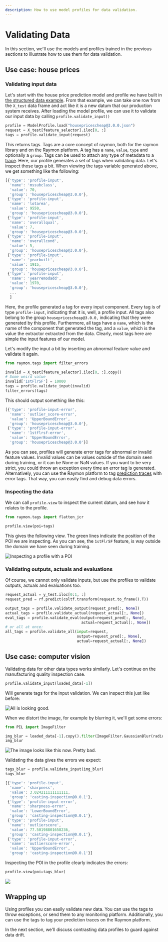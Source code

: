 ```yaml
---
description: How to use model profiles for data validation.
---
```


# Validating Data

In this section, we'll use the models and profiles trained in the previous sections to illustrate how to use them for data validation.

## Use case: house prices

### Validating input data

Let's start with the house price prediction model and profile we have built in [the structured data example](building-house-prices.md). From that example, we can take one row from the `X_test` data frame and act like it is a new datum that our production system receives. After loading the model profile, we can use it to validate our input data by calling `profile.validate_input()`

```python
profile = ModelProfile.load("housepricescheap@3.0.0.json")
request = X_test[feature_selector].iloc[0, :]
tags = profile.validate_input(request)
```

This returns tags. Tags are a core concept of raymon, both for the raymon library and on the Raymon platform. A tag has a `name`, `value`, `type` and optionally a `group`. Tags can be used to attach any type of metadata to a [trace](../tracing-predictions/untitled.md). Here, our profile generates a set of tags when validating data. Let's inspect those tags a bit. When viewing the tags variable generated above, we get something like the following:

```javascript
[{'type': 'profile-input',
  'name': 'mssubclass',
  'value': 70,
  'group': 'housepricescheap@3.0.0'},
 {'type': 'profile-input',
  'name': 'lotarea',
  'value': 9550,
  'group': 'housepricescheap@3.0.0'},
 {'type': 'profile-input',
  'name': 'overallqual',
  'value': 7,
  'group': 'housepricescheap@3.0.0'},
 {'type': 'profile-input',
  'name': 'overallcond',
  'value': 5,
  'group': 'housepricescheap@3.0.0'},
 {'type': 'profile-input',
  'name': 'yearbuilt',
  'value': 1915,
  'group': 'housepricescheap@3.0.0'},
 {'type': 'profile-input',
  'name': 'yearremodadd',
  'value': 1970,
  'group': 'housepricescheap@3.0.0'},
  ...
  ]
```

Here, the profile generated a tag for every input component. Every tag is of type `profile-input`, indicating that it is, well, a profile input. All tags also belong to the group `housepricescheap@3.0.0,` indicating that they were generated by this profile. Furthermore, all tags have a `name`, which is the name of the component that generated the tag, and a `value`, which is the value the extractor extracted from the data. Clearly, most tags here are simple the input features of our model. 

Let's modify the input a bit by inserting an abnormal feature value and validate it again.

```python
from raymon.tags import filter_errors

invalid = X_test[feature_selector].iloc[0, :].copy()
# Some weird value
invalid['1stFlrSF'] = 10000
tags = profile.validate_input(invalid)
filter_errors(tags)
```

This should output something like this:

```javascript
[{'type': 'profile-input-error',
  'name': 'outlier_score-error',
  'value': 'UpperBoundError',
  'group': 'housepricescheap@3.0.0'},
 {'type': 'profile-input-error',
  'name': '1stflrsf-error',
  'value': 'UpperBoundError',
  'group': 'housepricescheap@3.0.0'}]
```

As you can see, profiles will generate error tags for abnormal or invalid feature values. Invalid values can be values outside of the domain seen during training, or it can be None or NaN values. If you want to be very strict, you could throw an exception every time an error tag is generated. Alternatively, you can use the Raymon platform to tag [prediction traces](../tracing-predictions/untitled.md) with error tags. That way, you can easily find and debug data errors.

### Inspecting the data

We can call `profile.view` to inspect the current datum, and see how it relates to the profile.

```python
from raymon.tags import flatten_jcr

profile.view(poi=tags)
```

This gives the following view. The green lines indicate the position of the POI we are inspecting. As you can see, the `1stFlrSF` feature, is way outside the domain we have seen during training.

![Inspecting a profile with a POI](../.gitbook/assets/image%20%288%29.png)

### Validating outputs, actuals and evaluations

Of course, we cannot only validate inputs, but use the profiles to validate outputs, actuals and evaluations too.

```python
request_actual = y_test.iloc[0:1, :]
request_pred = rf.predict(coltf.transform(request.to_frame().T))

output_tags = profile.validate_output(request_pred[:, None])
actual_tags = profile.validate_actual(request_actual[:, None])
eval_tags = profile.validate_eval(output=request_pred[:, None], 
                                  actual=request_actual[:, None])
# or all at once:
all_tags = profile.validate_all(input=request, 
                                output=request_pred[:, None], 
                                actual=request_actual[:, None])
```

## Use case: computer vision

Validating data for other data types works similarly. Let's continue on the manufacturing quality inspection case.

```python
profile.validate_input(loaded_data[-1])
```

Will generate tags for the input validation. We can inspect this just like before:

![All is looking good.](../.gitbook/assets/image%20%285%29.png)

When we distort the image, for example by blurring it, we'll get some errors:

```python
from PIL import ImageFilter

img_blur = loaded_data[-1].copy().filter(ImageFilter.GaussianBlur(radius=5))
img_blur
```

![The image looks like this now. Pretty bad.](../.gitbook/assets/blur.jpg)

Validating the data gives the errors we expect:

```python
tags_blur = profile.validate_input(img_blur)
tags_blur
```

```javascript
[{'type': 'profile-input',
  'name': 'sharpness',
  'value': 3.024211111111111,
  'group': 'casting-inspection@0.0.1'},
 {'type': 'profile-input-error',
  'name': 'sharpness-error',
  'value': 'LowerBoundError',
  'group': 'casting-inspection@0.0.1'},
 {'type': 'profile-input',
  'name': 'outlierscore',
  'value': 77.50198801658236,
  'group': 'casting-inspection@0.0.1'},
 {'type': 'profile-input-error',
  'name': 'outlierscore-error',
  'value': 'UpperBoundError',
  'group': 'casting-inspection@0.0.1'}]
```

Inspecting the POI in the profile clearly indicates the errors:

```python
profile.view(poi=tags_blur)
```

![](../.gitbook/assets/image%20%284%29.png)

## Wrapping up

Using profiles you can easily validate new data. You can use the tags to throw exceptions, or send them to any monitoring platform. Additionally, you can use the tags to tag your prediction traces on the Raymon platform. 

In the next section, we'll discuss contrasting data profiles to guard against data drift.

